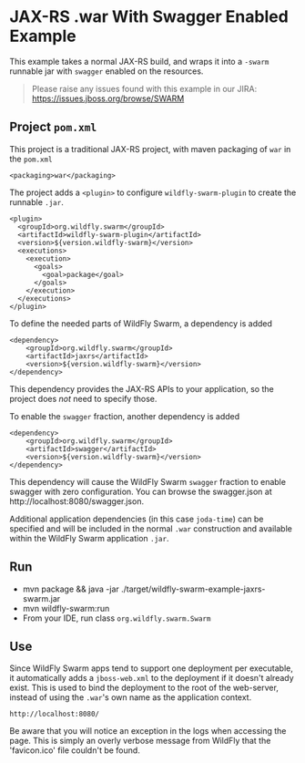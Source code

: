 # JAX-RS .war With Swagger Enabled Example

This example takes a normal JAX-RS build, and wraps it into
a `-swarm` runnable jar with `swagger` enabled on the resources.

> Please raise any issues found with this example in our JIRA:
> https://issues.jboss.org/browse/SWARM

## Project `pom.xml`

This project is a traditional JAX-RS project, with maven packaging
of `war` in the `pom.xml`

    <packaging>war</packaging>

The project adds a `<plugin>` to configure `wildfly-swarm-plugin` to
create the runnable `.jar`.

    <plugin>
      <groupId>org.wildfly.swarm</groupId>
      <artifactId>wildfly-swarm-plugin</artifactId>
      <version>${version.wildfly-swarm}</version>
      <executions>
        <execution>
          <goals>
            <goal>package</goal>
          </goals>
        </execution>
      </executions>
    </plugin>

To define the needed parts of WildFly Swarm, a dependency is added

    <dependency>
        <groupId>org.wildfly.swarm</groupId>
        <artifactId>jaxrs</artifactId>
        <version>${version.wildfly-swarm}</version>
    </dependency>

This dependency provides the JAX-RS APIs to your application, so the
project does *not* need to specify those.

To enable the `swagger` fraction, another dependency is added

    <dependency>
        <groupId>org.wildfly.swarm</groupId>
        <artifactId>swagger</artifactId>
        <version>${version.wildfly-swarm}</version>
    </dependency>

This dependency will cause the WildFly Swarm `swagger` fraction to
enable swagger with zero configuration. You can browse the swagger.json
at http://localhost:8080/swagger.json.

Additional application dependencies (in this case `joda-time`) can be
specified and will be included in the normal `.war` construction and available
within the WildFly Swarm application `.jar`.

## Run

* mvn package && java -jar ./target/wildfly-swarm-example-jaxrs-swarm.jar
* mvn wildfly-swarm:run
* From your IDE, run class `org.wildfly.swarm.Swarm`

## Use

Since WildFly Swarm apps tend to support one deployment per executable, it
automatically adds a `jboss-web.xml` to the deployment if it doesn't already
exist.  This is used to bind the deployment to the root of the web-server,
instead of using the `.war`'s own name as the application context.

    http://localhost:8080/

Be aware that you will notice an exception in the logs when accessing the page.
This is simply an overly verbose message from WildFly that the 'favicon.ico' file couldn't be found.
